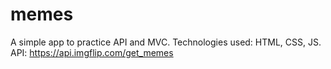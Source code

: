 # memes
A simple app to practice API and MVC.
Technologies used: HTML, CSS, JS.
API: https://api.imgflip.com/get_memes

